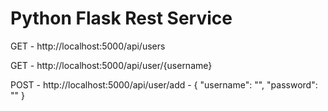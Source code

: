# Python Flask Rest Service

GET - http://localhost:5000/api/users

GET - http://localhost:5000/api/user/{username}

POST - http://localhost:5000/api/user/add - { "username": "", "password": "" }
